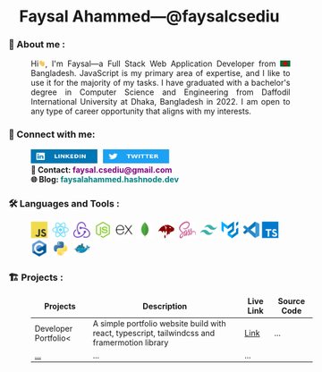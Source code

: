 <h1 align="center">
    Faysal Ahammed—@faysalcsediu
</h1>

### 🧔 About me :

<p align="justify" style="margin-left: 40px;">
    Hi<img src="assets/hello.gif" width="12px" height="12px" alt="hi">, I'm Faysal—a Full Stack Web Application Developer from <img src="assets/bangladesh.png" width="18"/> Bangladesh. JavaScript is my primary area of expertise, and I like to use it for the majority of my tasks. I have graduated with a bachelor's degree in Computer Science and Engineering from Daffodil International University at Dhaka, Bangladesh in 2022. I am open to any type of career opportunity that aligns with my interests.
</p>

### 🤝 Connect with me:

<div style="display: flex;">
    <a href="https://www.linkedin.com/in/faysalcsediu/">
        <img src="./assets/linkedIn.svg" width="119" height="25" alt="LinkedIn" style="flex: 1;margin-left: 40px;">
    </a>
    <a href="https://twitter.com/faysalcsediu">
        <img src="./assets/twitter.svg" width="119" height="25" alt="Twitter" style="flex: 1; margin-left: 10px;">
    </a>
</div>

<div style="display: flex; flex-direction: column; margin-left: 40px;font-weight: bold;">
    <div>
        📧 Contact: <span style="color: purple">faysal.csediu@gmail.com</span>
    </div>
    <div>
        🌐 Blog: <a href="https://faysalahammed.hashnode.dev" style="text-decoration: none; color: teal;">faysalahammed.hashnode.dev</a>
    </div>
</div>

### 🛠️ Languages and Tools :

<p style="margin-left: 40px;">
    <img src="./assets/javascript-original.svg" title="JavaScript" alt="JavaScript" width="30" height="30"/>&nbsp;
    <img src="./assets/react-original.svg" title="ReactJS" alt="ReactJS" width="30" height="30"/>&nbsp;
    <img src="./assets/redux-original.svg" title="Redux" alt="ReactJS" width="30" height="30"/>&nbsp;
    <img src="./assets/nodejs-original.svg" title="NodeJS" alt="NodeJS" width="30" height="30"/>&nbsp;
    <img src="./assets/express-original.svg" title="Express" alt="Express" width="30" height="30"/>&nbsp;
    <img src="./assets/mongodb-original.svg" title="MongoDB" alt="MongoDB" width="30" height="30"/>&nbsp;
    <img src="./assets/mongoose.png" title="Mongoose" alt="MongoDB" width="30" height="30"/>&nbsp;
    <img src="./assets/sass-1.svg" title="Sass" alt="Sass" width="30" height="30"/>&nbsp;
    <img src="./assets/tailwindcss-plain.svg" title="Tailwindcss" alt="Tailwindcss" width="30" height="30"/>&nbsp;
    <img src="./assets/material-ui-1.svg" title="MaterialUI" alt="MaterialUI" width="30" height="30"/>&nbsp;
    <img src="./assets/vscode-original.svg" title="VSCode" alt="VSCode" width="30" height="30"/>
    <img src="./assets/typescript-plain.svg" title="TypeScript" alt="TypeScript" width="30" height="30"/>&nbsp;
    <!-- <img src="./assets/nextjs-line.svg" title="NextJS" alt="NextJS" width="30" height="30"/>&nbsp;
    <img src="./assets/postgresql-plain.svg" title="PostGraesql" alt="PostGraesql" width="30" height="30"/>&nbsp;
    <img src="./assets/redis-original.svg" title="Redis" alt="Redis" width="30" height="30"/>&nbsp;
    <img src="./assets/prisma-3.svg" title="Prisma" alt="Prisma" width="30" height="30"/>&nbsp;
    <img src="./assets/graphql-logo-2.svg" title="Graphql" alt="Graphql" width="30" height="30"/>&nbsp; -->
    <img src="./assets/c-original.svg" title="C Programming" alt="C Programming" width="30" height="30"/>&nbsp;
    <img src="./assets/python-original.svg" title="Python" alt="Python" width="30" height="30"/>&nbsp;
    <img src="./assets/docker-original.svg" title="Docker" 
    alt="Docker" width="30" height="30"/>&nbsp;
</p>

### 🏗️ Projects :

<table style="margin-left: 40px;">
  <thead align="center">
    <tr border: none;>
      <td><b>Projects</b></td>
      <td><b>Description</b></td>
        <td><b>Live Link</b></td>
      <td><b>Source Code</b></td>
    </tr>
  </thead>
  <tbody>
    <tr>
      <td>Developer Portfolio<</td>
      <td>A simple portfolio website build with react, typescript, tailwindcss and framermotion library</td>
      <td><a href="faysal.pages.dev" target="_blank">Link</a></td>
        <td>...</td>
    </tr>
    <tr>
      <td><a href="#" target="_blank">...</a></td>
      <td>...</td>
      <td>...</td>
    </tr>
  </tbody>
</table>
